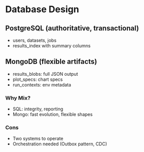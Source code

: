 # Database Design

## PostgreSQL (authoritative, transactional)

- users, datasets, jobs
- results_index with summary columns

## MongoDB (flexible artifacts)

- results_blobs: full JSON output
- plot_specs: chart specs
- run_contexts: env metadata

### Why Mix?

- SQL: integrity, reporting
- Mongo: fast evolution, flexible shapes

### Cons

- Two systems to operate
- Orchestration needed (Outbox pattern, CDC)
